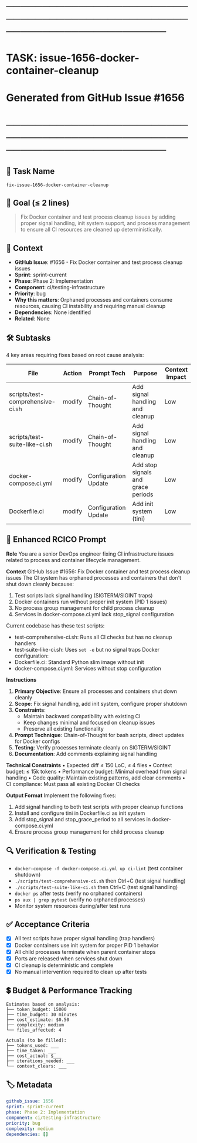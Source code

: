 # ────────────────────────────────────────────────────────────────────────
# TASK: issue-1656-docker-container-cleanup
# Generated from GitHub Issue #1656
# ────────────────────────────────────────────────────────────────────────

## 📌 Task Name
`fix-issue-1656-docker-container-cleanup`

## 🎯 Goal (≤ 2 lines)
> Fix Docker container and test process cleanup issues by adding proper signal handling, init system support, and process management to ensure all CI resources are cleaned up deterministically.

## 🧠 Context
- **GitHub Issue**: #1656 - Fix Docker container and test process cleanup issues
- **Sprint**: sprint-current
- **Phase**: Phase 2: Implementation
- **Component**: ci/testing-infrastructure
- **Priority**: bug
- **Why this matters**: Orphaned processes and containers consume resources, causing CI instability and requiring manual cleanup
- **Dependencies**: None identified
- **Related**: None

## 🛠️ Subtasks
4 key areas requiring fixes based on root cause analysis:

| File | Action | Prompt Tech | Purpose | Context Impact |
|------|--------|-------------|---------|----------------|
| scripts/test-comprehensive-ci.sh | modify | Chain-of-Thought | Add signal handling and cleanup | Low |
| scripts/test-suite-like-ci.sh | modify | Chain-of-Thought | Add signal handling and cleanup | Low |
| docker-compose.ci.yml | modify | Configuration Update | Add stop signals and grace periods | Low |
| Dockerfile.ci | modify | Configuration Update | Add init system (tini) | Low |

## 📝 Enhanced RCICO Prompt
**Role**
You are a senior DevOps engineer fixing CI infrastructure issues related to process and container lifecycle management.

**Context**
GitHub Issue #1656: Fix Docker container and test process cleanup issues
The CI system has orphaned processes and containers that don't shut down cleanly because:
1. Test scripts lack signal handling (SIGTERM/SIGINT traps)
2. Docker containers run without proper init system (PID 1 issues)
3. No process group management for child process cleanup
4. Services in docker-compose.ci.yml lack stop_signal configuration

Current codebase has these test scripts:
- test-comprehensive-ci.sh: Runs all CI checks but has no cleanup handlers
- test-suite-like-ci.sh: Uses `set -e` but no signal traps
Docker configuration:
- Dockerfile.ci: Standard Python slim image without init
- docker-compose.ci.yml: Services without stop configuration

**Instructions**
1. **Primary Objective**: Ensure all processes and containers shut down cleanly
2. **Scope**: Fix signal handling, add init system, configure proper shutdown
3. **Constraints**:
   - Maintain backward compatibility with existing CI
   - Keep changes minimal and focused on cleanup issues
   - Preserve all existing functionality
4. **Prompt Technique**: Chain-of-Thought for bash scripts, direct updates for Docker configs
5. **Testing**: Verify processes terminate cleanly on SIGTERM/SIGINT
6. **Documentation**: Add comments explaining signal handling

**Technical Constraints**
• Expected diff ≤ 150 LoC, ≤ 4 files
• Context budget: ≤ 15k tokens
• Performance budget: Minimal overhead from signal handling
• Code quality: Maintain existing patterns, add clear comments
• CI compliance: Must pass all existing Docker CI checks

**Output Format**
Implement the following fixes:
1. Add signal handling to both test scripts with proper cleanup functions
2. Install and configure tini in Dockerfile.ci as init system
3. Add stop_signal and stop_grace_period to all services in docker-compose.ci.yml
4. Ensure process group management for child process cleanup

## 🔍 Verification & Testing
- `docker-compose -f docker-compose.ci.yml up ci-lint` (test container shutdown)
- `./scripts/test-comprehensive-ci.sh` then Ctrl+C (test signal handling)
- `./scripts/test-suite-like-ci.sh` then Ctrl+C (test signal handling)
- `docker ps` after tests (verify no orphaned containers)
- `ps aux | grep pytest` (verify no orphaned processes)
- Monitor system resources during/after test runs

## ✅ Acceptance Criteria
- [x] All test scripts have proper signal handling (trap handlers)
- [x] Docker containers use init system for proper PID 1 behavior
- [x] All child processes terminate when parent container stops
- [x] Ports are released when services shut down
- [x] CI cleanup is deterministic and complete
- [x] No manual intervention required to clean up after tests

## 💲 Budget & Performance Tracking
```
Estimates based on analysis:
├── token_budget: 15000
├── time_budget: 30 minutes
├── cost_estimate: $0.50
├── complexity: medium
└── files_affected: 4

Actuals (to be filled):
├── tokens_used: ___
├── time_taken: ___
├── cost_actual: $___
├── iterations_needed: ___
└── context_clears: ___
```

## 🏷️ Metadata
```yaml
github_issue: 1656
sprint: sprint-current
phase: Phase 2: Implementation
component: ci/testing-infrastructure
priority: bug
complexity: medium
dependencies: []
```

